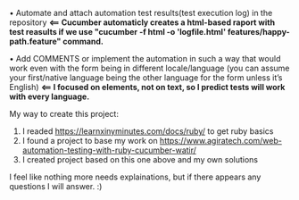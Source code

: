 
• Automate and attach automation test results(test execution log) in the
repository <b><== Cucumber automaticly creates a html-based raport with test reasults if we use "cucumber -f html -o 'logfile.html' features/happy-path.feature" command.</b>

• Add COMMENTS or implement the automation in such a way that would work
even with the form being in different locale/language (you can assume your
first/native language being the other language for the form unless it’s English) <b><== I focused on elements, not on text, so I predict tests will work with every language.</b>
  
  
My way to create this project:

1. I readed https://learnxinyminutes.com/docs/ruby/ to get ruby basics
2. I found a project to base my work on https://www.agiratech.com/web-automation-testing-with-ruby-cucumber-watir/
3. I created project based on this one above and my own solutions
  

I feel like nothing more needs explainations, but if there appears any questions I will answer. :)
